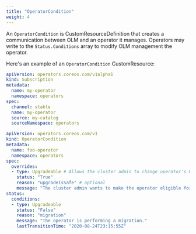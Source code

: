 ```yaml
---
title: "OperatorCondition"
weight: 4
---
```


An `OperatorCondition` is CustomResourceDefinition that creates a communication between OLM and an operator it manages. Operators may write to the `Status.Conditions` array to modify OLM management the operator.

Here's an example of an `OperatorCondition` CustomResource:

```yaml
apiVersion: operators.coreos.com/v1alpha1
kind: Subscription
metadata:
  name: my-operator
  namespace: operators
spec:
  channel: stable
  name: my-operator
  source: my-catalog
  sourceNamespace: operators
```

```yaml
apiVersion: operators.coreos.com/v1
kind: OperatorCondition
metadata:
  name: foo-operator
  namespace: operators
spec:
  overrides:
  - type: Upgradeable # Allows the cluster admin to change operator's Upgrade readiness to True
    status: "True"
    reason: "upgradeIsSafe" # optional
    message: "The cluster admin wants to make the operator eligible for an upgrade." # optional
status:
  conditions:
  - type: Upgradeable
    status: "False"
    reason: "migration"
    message: "The operator is performing a migration."
    lastTransitionTime: "2020-08-24T23:15:55Z"
```
